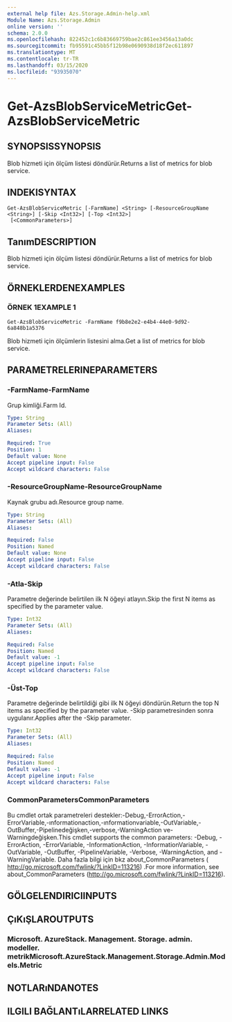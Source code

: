 ```yaml
---
external help file: Azs.Storage.Admin-help.xml
Module Name: Azs.Storage.Admin
online version: ''
schema: 2.0.0
ms.openlocfilehash: 822452c1c6b83669759bae2c861ee3456a13a0dc
ms.sourcegitcommit: fb95591c45bb5f12b98e0690938d18f2ec611897
ms.translationtype: MT
ms.contentlocale: tr-TR
ms.lasthandoff: 03/15/2020
ms.locfileid: "93935070"
---
```

# <span data-ttu-id="4662a-101">Get-AzsBlobServiceMetric</span><span class="sxs-lookup"><span data-stu-id="4662a-101">Get-AzsBlobServiceMetric</span></span>

## <span data-ttu-id="4662a-102">SYNOPSIS</span><span class="sxs-lookup"><span data-stu-id="4662a-102">SYNOPSIS</span></span>
<span data-ttu-id="4662a-103">Blob hizmeti için ölçüm listesi döndürür.</span><span class="sxs-lookup"><span data-stu-id="4662a-103">Returns a list of metrics for blob service.</span></span>

## <span data-ttu-id="4662a-104">INDEKI</span><span class="sxs-lookup"><span data-stu-id="4662a-104">SYNTAX</span></span>

```
Get-AzsBlobServiceMetric [-FarmName] <String> [-ResourceGroupName <String>] [-Skip <Int32>] [-Top <Int32>]
 [<CommonParameters>]
```

## <span data-ttu-id="4662a-105">Tanım</span><span class="sxs-lookup"><span data-stu-id="4662a-105">DESCRIPTION</span></span>
<span data-ttu-id="4662a-106">Blob hizmeti için ölçüm listesi döndürür.</span><span class="sxs-lookup"><span data-stu-id="4662a-106">Returns a list of metrics for blob service.</span></span>

## <span data-ttu-id="4662a-107">ÖRNEKLERDEN</span><span class="sxs-lookup"><span data-stu-id="4662a-107">EXAMPLES</span></span>

### <span data-ttu-id="4662a-108">ÖRNEK 1</span><span class="sxs-lookup"><span data-stu-id="4662a-108">EXAMPLE 1</span></span>
```
Get-AzsBlobServiceMetric -FarmName f9b8e2e2-e4b4-44e0-9d92-6a848b1a5376
```

<span data-ttu-id="4662a-109">Blob hizmeti için ölçümlerin listesini alma.</span><span class="sxs-lookup"><span data-stu-id="4662a-109">Get a list of metrics for blob service.</span></span>

## <span data-ttu-id="4662a-110">PARAMETRELERINE</span><span class="sxs-lookup"><span data-stu-id="4662a-110">PARAMETERS</span></span>

### <span data-ttu-id="4662a-111">-FarmName</span><span class="sxs-lookup"><span data-stu-id="4662a-111">-FarmName</span></span>
<span data-ttu-id="4662a-112">Grup kimliği.</span><span class="sxs-lookup"><span data-stu-id="4662a-112">Farm Id.</span></span>

```yaml
Type: String
Parameter Sets: (All)
Aliases:

Required: True
Position: 1
Default value: None
Accept pipeline input: False
Accept wildcard characters: False
```

### <span data-ttu-id="4662a-113">-ResourceGroupName</span><span class="sxs-lookup"><span data-stu-id="4662a-113">-ResourceGroupName</span></span>
<span data-ttu-id="4662a-114">Kaynak grubu adı.</span><span class="sxs-lookup"><span data-stu-id="4662a-114">Resource group name.</span></span>

```yaml
Type: String
Parameter Sets: (All)
Aliases:

Required: False
Position: Named
Default value: None
Accept pipeline input: False
Accept wildcard characters: False
```

### <span data-ttu-id="4662a-115">-Atla</span><span class="sxs-lookup"><span data-stu-id="4662a-115">-Skip</span></span>
<span data-ttu-id="4662a-116">Parametre değerinde belirtilen ilk N öğeyi atlayın.</span><span class="sxs-lookup"><span data-stu-id="4662a-116">Skip the first N items as specified by the parameter value.</span></span>

```yaml
Type: Int32
Parameter Sets: (All)
Aliases:

Required: False
Position: Named
Default value: -1
Accept pipeline input: False
Accept wildcard characters: False
```

### <span data-ttu-id="4662a-117">-Üst</span><span class="sxs-lookup"><span data-stu-id="4662a-117">-Top</span></span>
<span data-ttu-id="4662a-118">Parametre değerinde belirtildiği gibi ilk N öğeyi döndürün.</span><span class="sxs-lookup"><span data-stu-id="4662a-118">Return the top N items as specified by the parameter value.</span></span>
<span data-ttu-id="4662a-119">-Skip parametresinden sonra uygulanır.</span><span class="sxs-lookup"><span data-stu-id="4662a-119">Applies after the -Skip parameter.</span></span>

```yaml
Type: Int32
Parameter Sets: (All)
Aliases:

Required: False
Position: Named
Default value: -1
Accept pipeline input: False
Accept wildcard characters: False
```

### <span data-ttu-id="4662a-120">CommonParameters</span><span class="sxs-lookup"><span data-stu-id="4662a-120">CommonParameters</span></span>
<span data-ttu-id="4662a-121">Bu cmdlet ortak parametreleri destekler:-Debug,-ErrorAction,-ErrorVariable,-ınformationaction,-ınformationvariable,-OutVariable,-OutBuffer,-Pipelinedeğişken,-verbose,-WarningAction ve-Warningdeğişken.</span><span class="sxs-lookup"><span data-stu-id="4662a-121">This cmdlet supports the common parameters: -Debug, -ErrorAction, -ErrorVariable, -InformationAction, -InformationVariable, -OutVariable, -OutBuffer, -PipelineVariable, -Verbose, -WarningAction, and -WarningVariable.</span></span> <span data-ttu-id="4662a-122">Daha fazla bilgi için bkz about_CommonParameters ( http://go.microsoft.com/fwlink/?LinkID=113216) .</span><span class="sxs-lookup"><span data-stu-id="4662a-122">For more information, see about_CommonParameters (http://go.microsoft.com/fwlink/?LinkID=113216).</span></span>

## <span data-ttu-id="4662a-123">GÖLGELENDIRICI</span><span class="sxs-lookup"><span data-stu-id="4662a-123">INPUTS</span></span>

## <span data-ttu-id="4662a-124">ÇıKıŞLAR</span><span class="sxs-lookup"><span data-stu-id="4662a-124">OUTPUTS</span></span>

### <span data-ttu-id="4662a-125">Microsoft. AzureStack. Management. Storage. admin. modeller. metrik</span><span class="sxs-lookup"><span data-stu-id="4662a-125">Microsoft.AzureStack.Management.Storage.Admin.Models.Metric</span></span>

## <span data-ttu-id="4662a-126">NOTLARıNDA</span><span class="sxs-lookup"><span data-stu-id="4662a-126">NOTES</span></span>

## <span data-ttu-id="4662a-127">ILGILI BAĞLANTıLAR</span><span class="sxs-lookup"><span data-stu-id="4662a-127">RELATED LINKS</span></span>
